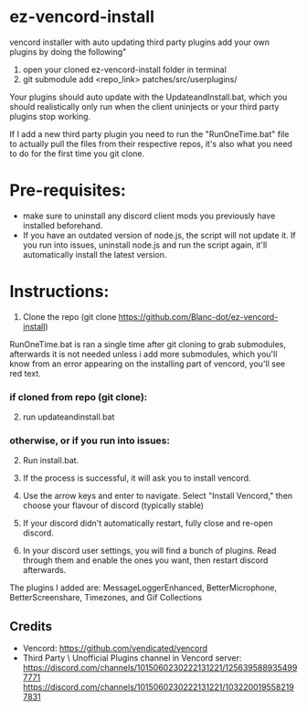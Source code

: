 # ez-vencord-install
vencord installer with auto updating third party plugins
add your own plugins by doing the following"

1. open your cloned ez-vencord-install folder in terminal
2. git submodule add <repo_link> patches/src/userplugins/<customfoldername>

Your plugins should auto update with the UpdateandInstall.bat, which you should realistically only run when the client uninjects or your third party plugins stop working.

If I add a new third party plugin you need to run the "RunOneTime.bat" file to actually pull the files from their respective repos, it's also what you need to do for the first time you git clone.

# Pre-requisites:
* make sure to uninstall any discord client mods you previously have installed beforehand.
* If you have an outdated version of node.js, the script will not update it. If you run into issues, uninstall node.js and run the script again, it'll automatically install the latest version.

# Instructions:
1. Clone the repo (git clone https://github.com/Blanc-dot/ez-vencord-install)

RunOneTime.bat is ran a single time after git cloning to grab submodules, afterwards it is not needed unless i add more submodules, which you'll know from an error appearing on the installing part of vencord, you'll see red text. 

### if cloned from repo (git clone):
2. run updateandinstall.bat
### otherwise, or if you run into issues:
2. Run install.bat.

3. If the process is successful, it will ask you to install vencord.
4. Use the arrow keys and enter to navigate. Select "Install Vencord," then choose your flavour of discord (typically stable)
5. If your discord didn't automatically restart, fully close and re-open discord.
6. In your discord user settings, you will find a bunch of plugins. Read through them and enable the ones you want, then restart discord afterwards.

The plugins I added are: MessageLoggerEnhanced, BetterMicrophone, BetterScreenshare, Timezones, and Gif Collections

## Credits
- Vencord: https://github.com/vendicated/vencord
- Third Party \ Unofficial Plugins channel in Vencord server: https://discord.com/channels/1015060230222131221/1256395889354997771 https://discord.com/channels/1015060230222131221/1032200195582197831

